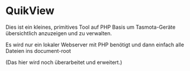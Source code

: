 # QuikView
Dies ist ein kleines, primitives Tool auf PHP Basis um Tasmota-Geräte übersichtlich anzuzeigen und zu verwalten.

Es wird nur ein lokaler Webserver mit PHP benötigt und dann einfach alle Dateien ins document-root

(Das hier wird noch überarbeitet und erweitert.)
